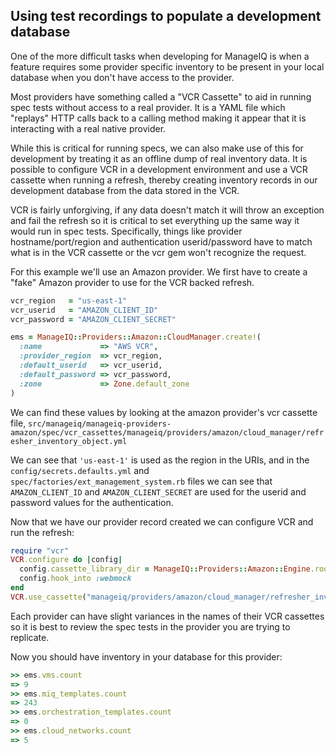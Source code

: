 ## Using test recordings to populate a development database

One of the more difficult tasks when developing for ManageIQ is when a feature requires some
provider specific inventory to be present in your local database when you don't have
access to the provider.

Most providers have something called a "VCR Cassette" to aid in running spec tests
without access to a real provider.  It is a YAML file which "replays" HTTP calls back
to a calling method making it appear that it is interacting with a real native provider.

While this is critical for running specs, we can also make use of this for development
by treating it as an offline dump of real inventory data.  It is possible to configure
VCR in a development environment and use a VCR cassette when running a refresh, thereby
creating inventory records in our development database from the data stored in the VCR.

VCR is fairly unforgiving, if any data doesn't match it will throw an exception and
fail the refresh so it is critical to set everything up the same way it would run in
spec tests.  Specifically, things like provider hostname/port/region and authentication
userid/password have to match what is in the VCR cassette or the vcr gem won't recognize
the request.

For this example we'll use an Amazon provider.  We first have to create a "fake" Amazon
provider to use for the VCR backed refresh.

```ruby
vcr_region   = "us-east-1"
vcr_userid   = "AMAZON_CLIENT_ID"
vcr_password = "AMAZON_CLIENT_SECRET"

ems = ManageIQ::Providers::Amazon::CloudManager.create!(
  :name             => "AWS VCR",
  :provider_region  => vcr_region,
  :default_userid   => vcr_userid,
  :default_password => vcr_password,
  :zone             => Zone.default_zone
)
```

We can find these values by looking at the amazon provider's vcr cassette file,
`src/manageiq/manageiq-providers-amazon/spec/vcr_cassettes/manageiq/providers/amazon/cloud_manager/refresher_inventory_object.yml`

We can see that `'us-east-1'` is used as the region in the URIs, and in the `config/secrets.defaults.yml`
and `spec/factories/ext_management_system.rb` files we can see that `AMAZON_CLIENT_ID` and
`AMAZON_CLIENT_SECRET` are used for the userid and password values for the authentication.

Now that we have our provider record created we can configure VCR and run the refresh:

```ruby
require "vcr"
VCR.configure do |config|
  config.cassette_library_dir = ManageIQ::Providers::Amazon::Engine.root.join("spec/vcr_cassettes").to_s
  config.hook_into :webmock
end
VCR.use_cassette("manageiq/providers/amazon/cloud_manager/refresher_inventory_object") { EmsRefresh.refresh(ems) }
```

Each provider can have slight variances in the names of their VCR cassettes so it is
best to review the spec tests in the provider you are trying to replicate.

Now you should have inventory in your database for this provider:
```ruby
>> ems.vms.count
=> 9
>> ems.miq_templates.count
=> 243
>> ems.orchestration_templates.count
=> 0
>> ems.cloud_networks.count                        
=> 5

